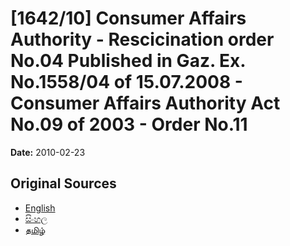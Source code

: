 # [1642/10] Consumer Affairs Authority - Rescicination order No.04 Published in Gaz.  Ex. No.1558/04 of 15.07.2008 - Consumer Affairs Authority Act No.09 of 2003 - Order No.11

**Date:** 2010-02-23

## Original Sources

- [English](https://documents.gov.lk/view/extra-gazettes/2010/2/1642-10_E.pdf)
- [සිංහල](https://documents.gov.lk/view/extra-gazettes/2010/2/1642-10_S.pdf)
- [தமிழ்](https://documents.gov.lk/view/extra-gazettes/2010/2/1642-10_T.pdf)
